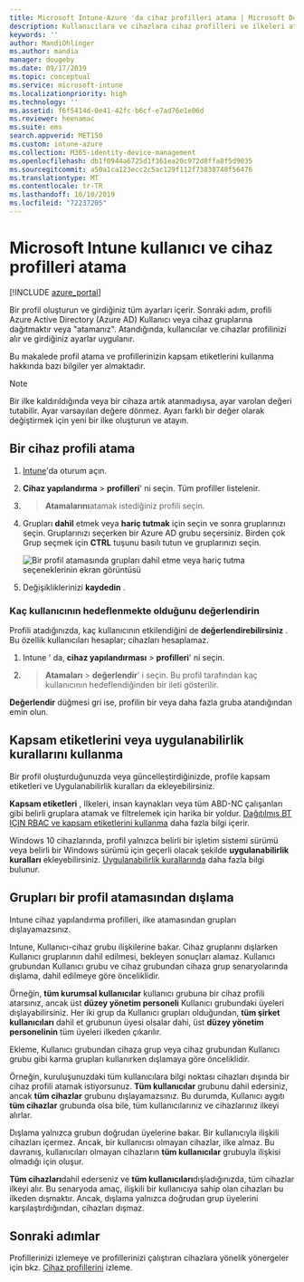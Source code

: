 ```yaml
---
title: Microsoft Intune-Azure 'da cihaz profilleri atama | Microsoft Docs
description: Kullanıcılara ve cihazlara cihaz profilleri ve ilkeleri atamak için Azure portal kullanın. Microsoft Intune bir profil atamasından grupları nasıl dışleyeceğinizi öğrenin.
keywords: ''
author: MandiOhlinger
ms.author: mandia
manager: dougeby
ms.date: 09/17/2019
ms.topic: conceptual
ms.service: microsoft-intune
ms.localizationpriority: high
ms.technology: ''
ms.assetid: f6f5414d-0e41-42fc-b6cf-e7ad76e1e06d
ms.reviewer: heenamac
ms.suite: ems
search.appverid: MET150
ms.custom: intune-azure
ms.collection: M365-identity-device-management
ms.openlocfilehash: db1f0944a6725d1f361ea20c972d8ffa8f5d9035
ms.sourcegitcommit: a50a1ca123ecc2c5ac129f112f73838748f56476
ms.translationtype: MT
ms.contentlocale: tr-TR
ms.lasthandoff: 10/10/2019
ms.locfileid: "72237205"
---
```

# <a name="assign-user-and-device-profiles-in-microsoft-intune"></a>Microsoft Intune kullanıcı ve cihaz profilleri atama

[!INCLUDE [azure_portal](../includes/azure_portal.md)]

Bir profil oluşturun ve girdiğiniz tüm ayarları içerir. Sonraki adım, profili Azure Active Directory (Azure AD) Kullanıcı veya cihaz gruplarına dağıtmaktır veya "atamanız". Atandığında, kullanıcılar ve cihazlar profilinizi alır ve girdiğiniz ayarlar uygulanır.

Bu makalede profil atama ve profillerinizin kapsam etiketlerini kullanma hakkında bazı bilgiler yer almaktadır.

> [!NOTE]  
> Bir ilke kaldırıldığında veya bir cihaza artık atanmadıysa, ayar varolan değeri tutabilir. Ayar varsayılan değere dönmez. Ayarı farklı bir değer olarak değiştirmek için yeni bir ilke oluşturun ve atayın.

## <a name="assign-a-device-profile"></a>Bir cihaz profili atama

1. [Intune](https://go.microsoft.com/fwlink/?linkid=2090973)'da oturum açın.
2. **Cihaz yapılandırma** > **profilleri**' ni seçin. Tüm profiller listelenir.
3. > **Atamalarını**atamak istediğiniz profili seçin.
4. Grupları **dahil** etmek veya **hariç tutmak** için seçin ve sonra gruplarınızı seçin. Gruplarınızı seçerken bir Azure AD grubu seçersiniz. Birden çok Grup seçmek için **CTRL** tuşunu basılı tutun ve gruplarınızı seçin.

    ![Bir profil atamasında grupları dahil etme veya hariç tutma seçeneklerinin ekran görüntüsü](./media/device-profile-assign/group-include-exclude.png)

5. Değişikliklerinizi **kaydedin** .

### <a name="evaluate-how-many-users-are-targeted"></a>Kaç kullanıcının hedeflenmekte olduğunu değerlendirin

Profili atadığınızda, kaç kullanıcının etkilendiğini de **değerlendirebilirsiniz** . Bu özellik kullanıcıları hesaplar; cihazları hesaplamaz.

1. Intune ' da, **cihaz yapılandırması** > **profilleri**' ni seçin.
2. > **Atamaları** > **değerlendir**' i seçin. Bu profil tarafından kaç kullanıcının hedeflendiğinden bir ileti gösterilir.

**Değerlendir** düğmesi gri ise, profilin bir veya daha fazla gruba atandığından emin olun.

## <a name="use-scope-tags-or-applicability-rules"></a>Kapsam etiketlerini veya uygulanabilirlik kurallarını kullanma

Bir profil oluşturduğunuzda veya güncelleştirdiğinizde, profile kapsam etiketleri ve Uygulanabilirlik kuralları da ekleyebilirsiniz.

**Kapsam etiketleri** , Ilkeleri, insan kaynakları veya tüm ABD-NC çalışanları gibi belirli gruplara atamak ve filtrelemek için harika bir yoldur. [Dağıtılmış BT IÇIN RBAC ve kapsam etiketlerini kullanma](../fundamentals/scope-tags.md) daha fazla bilgi içerir.

Windows 10 cihazlarında, profil yalnızca belirli bir işletim sistemi sürümü veya belirli bir Windows sürümü için geçerli olacak şekilde **uygulanabilirlik kuralları** ekleyebilirsiniz. [Uygulanabilirlik kurallarında](device-profile-create.md#applicability-rules) daha fazla bilgi bulunur.

## <a name="exclude-groups-from-a-profile-assignment"></a>Grupları bir profil atamasından dışlama

Intune cihaz yapılandırma profilleri, ilke atamasından grupları dışlayamazsınız.

Intune, Kullanıcı-cihaz grubu ilişkilerine bakar. Cihaz gruplarını dışlarken Kullanıcı gruplarının dahil edilmesi, bekleyen sonuçları alamaz. Kullanıcı grubundan Kullanıcı grubu ve cihaz grubundan cihaza grup senaryolarında dışlama, dahil edilmeye göre önceliklidir.

Örneğin, **tüm kurumsal kullanıcılar** kullanıcı grubuna bir cihaz profili atarsınız, ancak üst **düzey yönetim personeli** Kullanıcı grubundaki üyeleri dışlayabilirsiniz. Her iki grup da Kullanıcı grupları olduğundan, **tüm şirket kullanıcıları** dahil et grubunun üyesi olsalar dahi, üst **düzey yönetim personelinin** tüm üyeleri ilkeden çıkarılır.

Ekleme, Kullanıcı grubundan cihaza grup veya cihaz grubundan Kullanıcı grubu gibi karma grupları kullanırken dışlamaya göre önceliklidir.

Örneğin, kuruluşunuzdaki tüm kullanıcılara bilgi noktası cihazları dışında bir cihaz profili atamak istiyorsunuz. **Tüm kullanıcılar** grubunu dahil edersiniz, ancak **tüm cihazlar** grubunu dışlayamazsınız. Bu durumda, Kullanıcı aygıtı **tüm cihazlar** grubunda olsa bile, tüm kullanıcılarınız ve cihazlarınız ilkeyi alırlar.

Dışlama yalnızca grubun doğrudan üyelerine bakar. Bir kullanıcıyla ilişkili cihazları içermez. Ancak, bir kullanıcısı olmayan cihazlar, ilke almaz. Bu davranış, kullanıcıları olmayan cihazların **tüm kullanıcılar** grubuyla ilişkisi olmadığı için oluşur.

**Tüm cihazları**dahil ederseniz ve **tüm kullanıcıları**dışladığınızda, tüm cihazlar ilkeyi alır. Bu senaryoda amaç, ilişkili bir kullanıcıya sahip olan cihazları bu ilkeden dışmaktır. Ancak, dışlama yalnızca doğrudan grup üyelerini karşılaştırdığından, cihazları dışmaz.

## <a name="next-steps"></a>Sonraki adımlar

Profillerinizi izlemeye ve profillerinizi çalıştıran cihazlara yönelik yönergeler için bkz. [Cihaz profillerini](device-profile-monitor.md) izleme.
